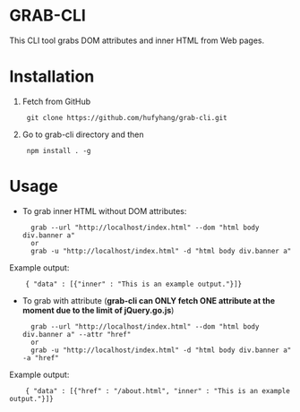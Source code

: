 GRAB-CLI
========

This CLI tool grabs DOM attributes and inner HTML from Web pages.

Installation
============

1. Fetch from GitHub

        git clone https://github.com/hufyhang/grab-cli.git

2. Go to grab-cli directory and then

        npm install . -g

Usage
=====

* To grab inner HTML without DOM attributes:

        grab --url "http://localhost/index.html" --dom "html body div.banner a"
        or
        grab -u "http://localhost/index.html" -d "html body div.banner a"

Example output:

        { "data" : [{"inner" : "This is an example output."}]}

* To grab with attribute (**grab-cli can ONLY fetch ONE attribute at the moment due to the limit of jQuery.go.js**)

        grab --url "http://localhost/index.html" --dom "html body div.banner a" --attr "href"
        or
        grab -u "http://localhost/index.html" -d "html body div.banner a" -a "href"

Example output:

        { "data" : [{"href" : "/about.html", "inner" : "This is an example output."}]}

